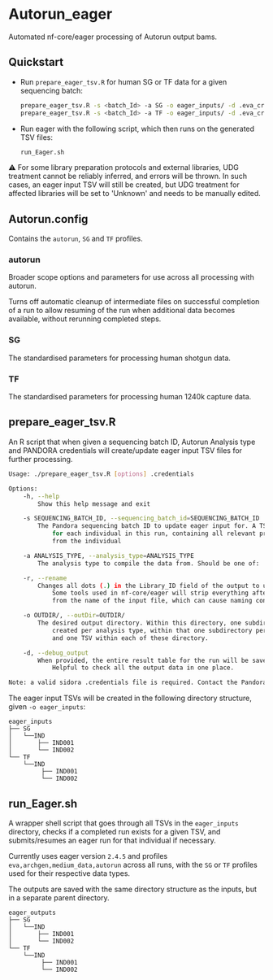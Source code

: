 # Autorun_eager

Automated nf-core/eager processing of Autorun output bams.

## Quickstart

- Run `prepare_eager_tsv.R` for human SG or TF data for a given sequencing batch:

    ```bash
    prepare_eager_tsv.R -s <batch_Id> -a SG -o eager_inputs/ -d .eva_credentials
    prepare_eager_tsv.R -s <batch_Id> -a TF -o eager_inputs/ -d .eva_credentials
    ```

- Run eager with the following script, which then runs on the generated TSV files:

    ```bash
    run_Eager.sh
    ```

⚠️ For some library preparation protocols and external libraries, UDG treatment cannot be reliably inferred, and errors will be thrown.
In such cases, an eager input TSV will still be created, but UDG treatment for affected libraries will be set to 'Unknown' and needs to be manually edited.

## Autorun.config

Contains the `autorun`, `SG` and `TF` profiles.

### autorun

Broader scope options and parameters for use across all processing with autorun.

Turns off automatic cleanup of intermediate files on successful completion of a run to allow resuming of the run when additional data becomes available, without rerunning completed steps.

### SG

The standardised parameters for processing human shotgun data.

### TF

The standardised parameters for processing human 1240k capture data.

## prepare_eager_tsv.R

An R script that when given a sequencing batch ID, Autorun Analysis type and PANDORA credentials will create/update eager input TSV files for further processing.

```bash
Usage: ./prepare_eager_tsv.R [options] .credentials

Options:
    -h, --help
        Show this help message and exit

    -s SEQUENCING_BATCH_ID, --sequencing_batch_id=SEQUENCING_BATCH_ID
        The Pandora sequencing batch ID to update eager input for. A TSV file will be prepared
            for each individual in this run, containing all relevant processed BAM files
            from the individual

    -a ANALYSIS_TYPE, --analysis_type=ANALYSIS_TYPE
        The analysis type to compile the data from. Should be one of: 'SG', 'TF'.

    -r, --rename
        Changes all dots (.) in the Library_ID field of the output to underscores (_).
            Some tools used in nf-core/eager will strip everything after the first dot (.)
            from the name of the input file, which can cause naming conflicts in rare cases.

    -o OUTDIR/, --outDir=OUTDIR/
        The desired output directory. Within this directory, one subdirectory will be 
            created per analysis type, within that one subdirectory per individual ID,
            and one TSV within each of these directory.

    -d, --debug_output
        When provided, the entire result table for the run will be saved as '<seq_batch_ID>.results.txt'.
            Helpful to check all the output data in one place.

Note: a valid sidora .credentials file is required. Contact the Pandora/Sidora team for details.
```

The eager input TSVs will be created in the following directory structure, given `-o eager_inputs`:

```text
eager_inputs
├── SG
│   └──IND
│       ├── IND001
│       └── IND002
└── TF
    └──IND
         ├── IND001
         └── IND002
```

## run_Eager.sh

A wrapper shell script that goes through all TSVs in the `eager_inputs` directory, checks if a completed run exists for a given TSV, and submits/resumes an
eager run for that individual if necessary.

Currently uses eager version `2.4.5` and profiles `eva,archgen,medium_data,autorun` across all runs, with the `SG` or `TF` profiles used for their respective
data types.

The outputs are saved with the same directory structure as the inputs, but in a separate parent directory.

```text
eager_outputs
├── SG
│   └──IND
│       ├── IND001
│       └── IND002
└── TF
    └──IND
         ├── IND001
         └── IND002
```
